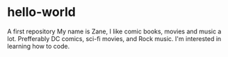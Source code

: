 # hello-world
A first repository
My name is Zane, I like comic books, movies and music a lot.
Prefferably DC comics, sci-fi movies, and Rock music.
I'm interested in learning how to code.
